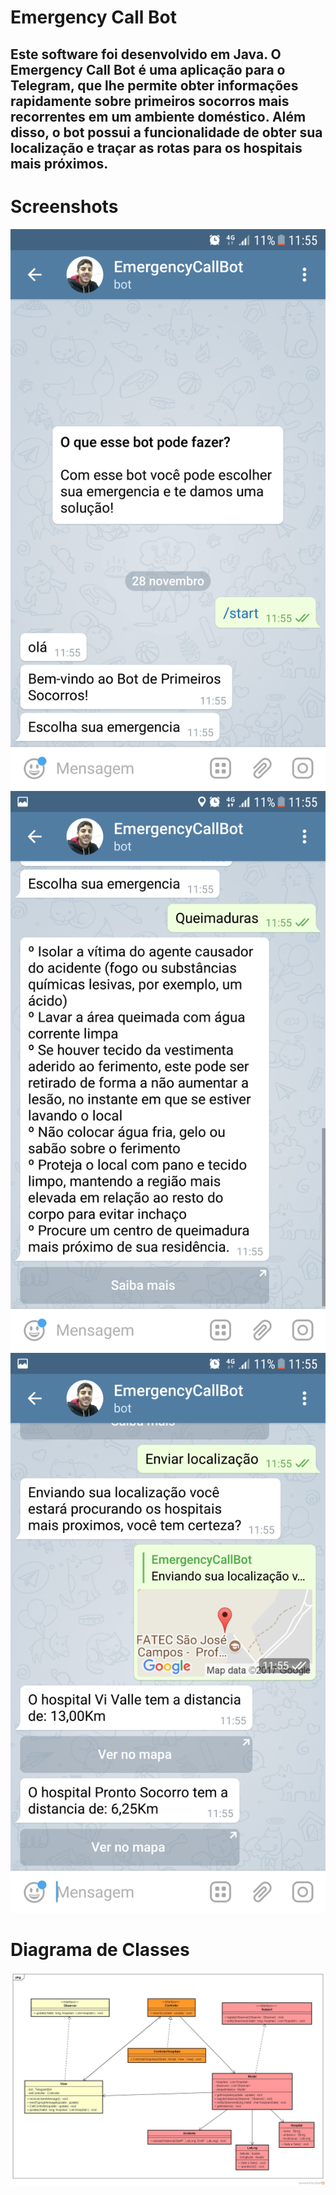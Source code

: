 # Emergency Call Bot

## Este software foi desenvolvido em Java. O Emergency Call Bot é uma aplicação para o Telegram, que lhe permite obter informações rapidamente sobre primeiros socorros mais recorrentes em um ambiente doméstico. Além disso, o bot possui a funcionalidade de obter sua localização e traçar as rotas para os hospitais mais próximos. 

# Screenshots

![BOTMVC](https://github.com/VictorVilelaDuarte/BotMVC/blob/master/doc/Screenshot_20171128-115518.png)
![BOTMVC](https://github.com/VictorVilelaDuarte/BotMVC/blob/master/doc/Screenshot_20171128-115527.png)
![BOTMVC](https://github.com/VictorVilelaDuarte/BotMVC/blob/master/doc/Screenshot_20171128-115545.png)

# Diagrama de Classes

![BOTMVC](https://github.com/VictorVilelaDuarte/BotMVC/blob/master/doc/emergency_atualiado.jpg)

